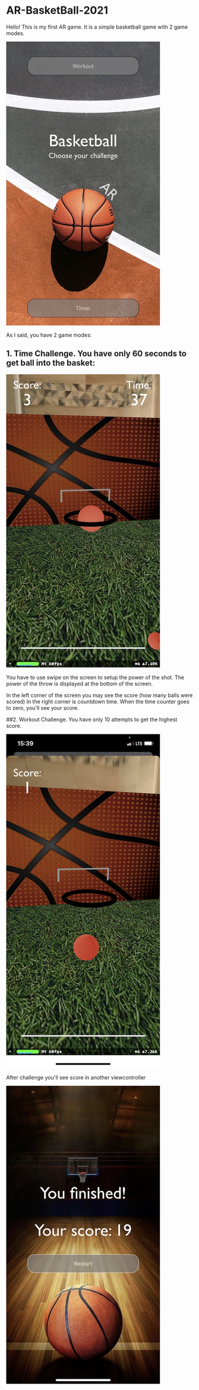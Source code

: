# AR-BasketBall-2021

Hello! 
This is my first AR game. It is a simple basketball game with 2 game modes.

![Screenshot 1](https://github.com/Natalia-Sharapova/AR-BasketBall-2021/blob/main/AR%20BasketBall%202021/ScreenShots/Screenshot01.jpg?raw=true)

As I said, you have 2 game modes:

## 1. Time Challenge. You have only 60 seconds to get ball into the basket:

![Screenshot 2](https://github.com/Natalia-Sharapova/AR-BasketBall-2021/blob/main/AR%20BasketBall%202021/ScreenShots/Screenshot02.jpg?raw=true)

You have to use swipe on the screen to setup the power of the shot. The power of the throw is displayed at the bottom of the screen.

In the left corner of the screen you may see the score (how many balls were scored)
In the right corner is countdown time. When the time counter goes to zero, you'll see your score.

##2. Workout Challenge. You have only 10 attempts to get the highest score.

![Screenshot 3](https://github.com/Natalia-Sharapova/AR-BasketBall-2021/blob/main/AR%20BasketBall%202021/ScreenShots/Screenshot03.jpg?raw=true)

After challenge you'll see score in another viewcontroller

![Screenshot 4](https://github.com/Natalia-Sharapova/AR-BasketBall-2021/blob/main/AR%20BasketBall%202021/ScreenShots/Screenshot04.jpg?raw=true)

